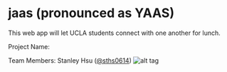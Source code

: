 # jaas (pronounced as YAAS)

This web app will let UCLA students connect with one another for lunch.

Project Name: 

Team Members:
Stanley Hsu ([@sths0614](https://github.com/sths0614)) 
![alt tag](https://drive.google.com/open?id=0B4jzcDkbsHQPR2pscjVpQW9kMzg)
